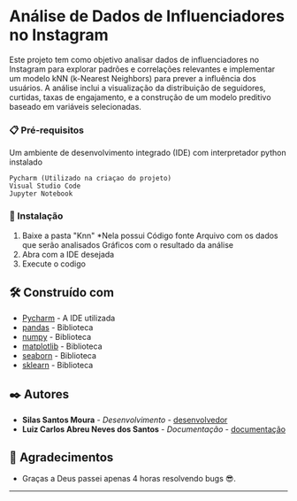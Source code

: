#  Análise de Dados de Influenciadores no Instagram

 Este projeto tem como objetivo analisar dados de influenciadores no Instagram para explorar padrões e correlações relevantes e implementar um modelo kNN (k-Nearest Neighbors) para prever a influência dos usuários. A análise inclui a visualização da distribuição de seguidores, curtidas, taxas de engajamento, e a construção de um modelo preditivo baseado em variáveis selecionadas.

### 📋 Pré-requisitos

Um ambiente de desenvolvimento integrado (IDE) com interpretador python instalado

```
Pycharm (Utilizado na criaçao do projeto)
Visual Studio Code
Jupyter Notebook
```

### 🔧 Instalação

1. Baixe a pasta "Knn"
    *Nela possui
      Código fonte
      Arquivo com os dados que serão analisados 
      Gráficos com o resultado da análise
3. Abra com a IDE desejada
4. Execute o codigo

## 🛠️ Construído com

* [Pycharm](https://www.jetbrains.com/pycharm/) - A IDE utilizada
* [pandas](https://pandas.pydata.org) - Biblioteca
* [numpy](https://numpy.org) - Biblioteca
* [matplotlib](https://matplotlib.org) - Biblioteca
* [seaborn](https://seaborn.pydata.org) - Biblioteca
* [sklearn](https://scikit-learn.org) - Biblioteca

## ✒️ Autores

* **Silas Santos Moura** - *Desenvolvimento* - [desenvolvedor](https://www.instagram.com/_s1l4s_/)
* **Luiz Carlos Abreu Neves dos Santos** - *Documentação* - [documentação](https://www.instagram.com/luizcarlos1s/)

## 🎁 Agradecimentos

* Graças a Deus passei apenas 4 horas resolvendo bugs 😎.
  
---
